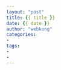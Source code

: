 ```yaml
---
layout: "post"
title: {{ title }}
date: {{ date }}
author: "webkong"
categories:
-
tags:
-
-
---
```

